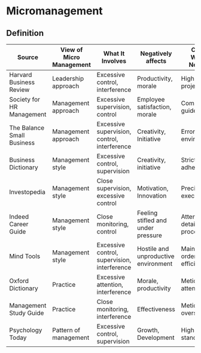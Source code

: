 # Micromanagement

## Definition

| Source                      | View of Micro Management    | What It Involves                             | Negatively affects                   | Cases Where Needed              |
| --------------------------- | --------------------------- | ---------------------------                  | ---------------------------          | --------------------------      |
| Harvard Business Review     | Leadership approach         | Excessive control, interference              | Productivity, morale                 | High-stakes projects            |
| Society for HR Management   | Management approach         | Excessive supervision, control               | Employee satisfaction, morale        | Compliance, guidelines          |
| The Balance Small Business  | Management approach         | Excessive supervision, control, interference | Creativity, Initiative               | Error-prone environments        |
| Business Dictionary         | Management style            | Excessive control, supervision               | Creativity, initiative               | Strict adherence                |
| Investopedia                | Management style            | Close supervision, excessive control         | Motivation, Innovation               | Precise execution               |
| Indeed Career Guide         | Management style            | Close monitoring, control                    | Feeling stifled and under pressure   | Attention to detail, procedures |
| Mind Tools                  | Management style            | Excessive control, supervision, interference | Hostile and unproductive environment | Maintaining order, efficiency   |
| Oxford Dictionary           | Practice                    | Excessive attention, interference            | Morale, productivity                 | Meticulous attention            |
| Management Study Guide      | Practice                    | Close monitoring, interference               | Effectiveness                        | Meticulous oversight            |
| Psychology Today            | Pattern of management       | Excessive control, supervision               | Growth, Development                  | High standards                  |
